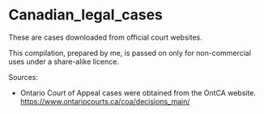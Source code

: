 # Canadian_legal_cases

These are cases downloaded from official court websites. 

This compilation, prepared by me, is passed on only for non-commercial uses under a share-alike licence.

Sources:
- Ontario Court of Appeal cases were obtained from the OntCA website. https://www.ontariocourts.ca/coa/decisions_main/
